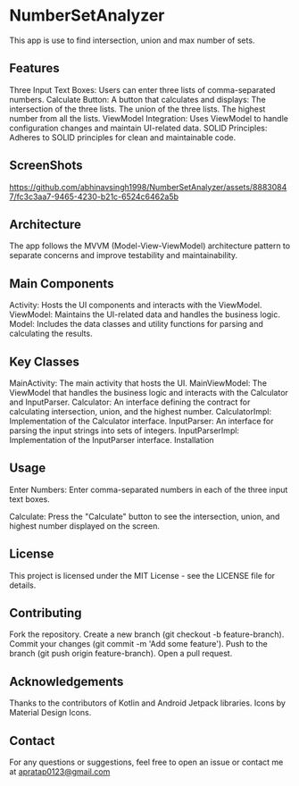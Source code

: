 # NumberSetAnalyzer
This app is use to find intersection, union and max number of sets.

## Features
Three Input Text Boxes: Users can enter three lists of comma-separated numbers.
Calculate Button: A button that calculates and displays:
The intersection of the three lists.
The union of the three lists.
The highest number from all the lists.
ViewModel Integration: Uses ViewModel to handle configuration changes and maintain UI-related data.
SOLID Principles: Adheres to SOLID principles for clean and maintainable code.

## ScreenShots
https://github.com/abhinavsingh1998/NumberSetAnalyzer/assets/88830847/fc3c3aa7-9465-4230-b21c-6524c6462a5b



## Architecture
The app follows the MVVM (Model-View-ViewModel) architecture pattern to separate concerns and improve testability and maintainability.

## Main Components
Activity: Hosts the UI components and interacts with the ViewModel.
ViewModel: Maintains the UI-related data and handles the business logic.
Model: Includes the data classes and utility functions for parsing and calculating the results.

## Key Classes
MainActivity: The main activity that hosts the UI.
MainViewModel: The ViewModel that handles the business logic and interacts with the Calculator and InputParser.
Calculator: An interface defining the contract for calculating intersection, union, and the highest number.
CalculatorImpl: Implementation of the Calculator interface.
InputParser: An interface for parsing the input strings into sets of integers.
InputParserImpl: Implementation of the InputParser interface.
Installation

## Usage
Enter Numbers:
Enter comma-separated numbers in each of the three input text boxes.

Calculate:
Press the "Calculate" button to see the intersection, union, and highest number displayed on the screen.

## License
This project is licensed under the MIT License - see the LICENSE file for details.

## Contributing
Fork the repository.
Create a new branch (git checkout -b feature-branch).
Commit your changes (git commit -m 'Add some feature').
Push to the branch (git push origin feature-branch).
Open a pull request.

## Acknowledgements
Thanks to the contributors of Kotlin and Android Jetpack libraries.
Icons by Material Design Icons.

## Contact
For any questions or suggestions, feel free to open an issue or contact me at apratap0123@gmail.com
